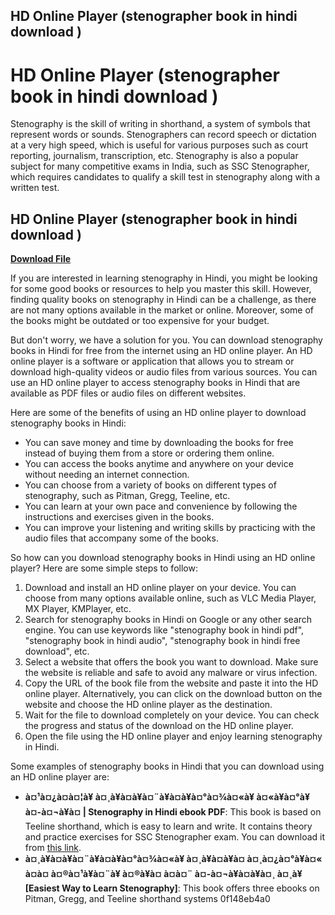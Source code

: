 ## HD Online Player (stenographer book in hindi download )

 


 
# HD Online Player (stenographer book in hindi download )
 
Stenography is the skill of writing in shorthand, a system of symbols that represent words or sounds. Stenographers can record speech or dictation at a very high speed, which is useful for various purposes such as court reporting, journalism, transcription, etc. Stenography is also a popular subject for many competitive exams in India, such as SSC Stenographer, which requires candidates to qualify a skill test in stenography along with a written test.
 
## HD Online Player (stenographer book in hindi download )


[**Download File**](https://www.google.com/url?q=https%3A%2F%2Furlin.us%2F2tKEro&sa=D&sntz=1&usg=AOvVaw3CJyYDRkijwK9YV-erHycn)

 
If you are interested in learning stenography in Hindi, you might be looking for some good books or resources to help you master this skill. However, finding quality books on stenography in Hindi can be a challenge, as there are not many options available in the market or online. Moreover, some of the books might be outdated or too expensive for your budget.
 
But don't worry, we have a solution for you. You can download stenography books in Hindi for free from the internet using an HD online player. An HD online player is a software or application that allows you to stream or download high-quality videos or audio files from various sources. You can use an HD online player to access stenography books in Hindi that are available as PDF files or audio files on different websites.
 
Here are some of the benefits of using an HD online player to download stenography books in Hindi:
 
- You can save money and time by downloading the books for free instead of buying them from a store or ordering them online.
- You can access the books anytime and anywhere on your device without needing an internet connection.
- You can choose from a variety of books on different types of stenography, such as Pitman, Gregg, Teeline, etc.
- You can learn at your own pace and convenience by following the instructions and exercises given in the books.
- You can improve your listening and writing skills by practicing with the audio files that accompany some of the books.

So how can you download stenography books in Hindi using an HD online player? Here are some simple steps to follow:

1. Download and install an HD online player on your device. You can choose from many options available online, such as VLC Media Player, MX Player, KMPlayer, etc.
2. Search for stenography books in Hindi on Google or any other search engine. You can use keywords like "stenography book in hindi pdf", "stenography book in hindi audio", "stenography book in hindi free download", etc.
3. Select a website that offers the book you want to download. Make sure the website is reliable and safe to avoid any malware or virus infection.
4. Copy the URL of the book file from the website and paste it into the HD online player. Alternatively, you can click on the download button on the website and choose the HD online player as the destination.
5. Wait for the file to download completely on your device. You can check the progress and status of the download on the HD online player.
6. Open the file using the HD online player and enjoy learning stenography in Hindi.

Some examples of stenography books in Hindi that you can download using an HD online player are:

- **à¤¹à¤¿à¤à¤¦à¥ à¤¸à¥à¤à¥à¤¨à¥à¤à¥à¤°à¤¾à¤«à¥ à¤«à¥à¤°à¥ à¤-à¤¬à¥à¤ | Stenography in Hindi ebook PDF**: This book is based on Teeline shorthand, which is easy to learn and write. It contains theory and practice exercises for SSC Stenographer exam. You can download it from [this link](https://www.hindinotes.org/2016/07/hindi-stenography-free-ebook-pdf.html).
- **à¤¸à¥à¤à¥à¤¨à¥à¤à¥à¤°à¤¾à¤«à¥ à¤¸à¥à¤à¥à¤ à¤¸à¤¿à¤°à¥à¤« à¤à¤ à¤®à¤¹à¥à¤¨à¥ à¤®à¥à¤ à¤à¤¨ à¤-à¤¬à¥à¤à¥à¤¸ à¤¸à¥ [Easiest Way to Learn Stenography]**: This book offers three ebooks on Pitman, Gregg, and Teeline shorthand systems 0f148eb4a0
